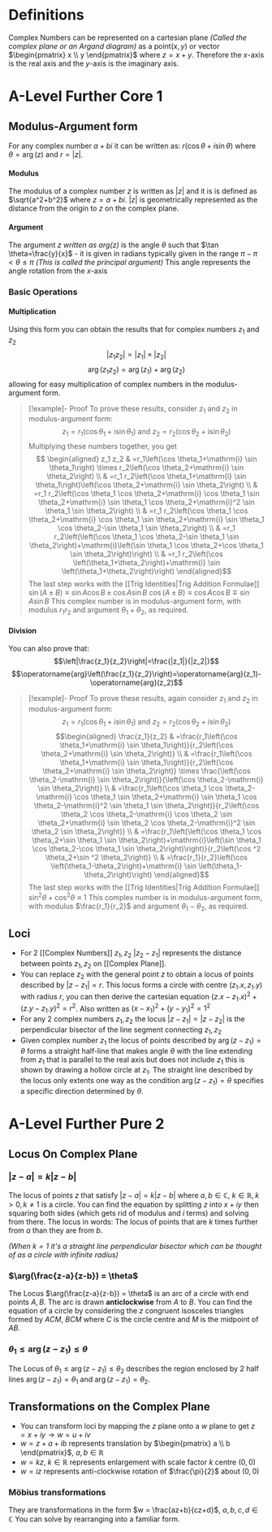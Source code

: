 # Definitions
Complex Numbers can be represented on a cartesian plane *(Called the complex plane or an Argand diagram)* as a point$(x, y)$ or vector $\begin{pmatrix} x \\ y \end{pmatrix}$ where $z=x+y$. Therefore the $x$-axis is the real axis and the $y$-axis is the imaginary axis.
# A-Level Further Core 1
## Modulus-Argument form
For any complex number $a+b i$ it can be written as: $r(\cos \theta+i \sin \theta)$ where $\theta=\operatorname{arg}(z)$ and $r=|z|$.
#### Modulus
The modulus of a complex number $z$ is written as $|z|$ and it is is defined as $\sqrt{a^2+b^2}$ where $z=a+b i$. $|z|$ is geometrically represented as the distance from the origin to $z$ on the complex plane.
#### Argument 
The argument $z$ *written as $arg(z)$* is the angle $\theta$ such that $\tan \theta=\frac{y}{x}$ - it is given in radians typically given in the range $\pi -\pi<\theta \leq \pi$ *(This is called the principal argument)* This angle  represents the angle rotation from the $x$-axis

### Basic Operations
#### Multiplication
Using this form you can obtain the results that for complex numbers $z_1$ and $z_2$
$$\left|z_1 z_2\right|=\left|z_1\right| \times\left|z_2\right|$$$$\arg (z_1 z_2)=\operatorname{arg}(z_1)+\operatorname{arg}(z_2)$$ allowing for easy multiplication of complex numbers in the modulus-argument form.

> [!example]- Proof
To prove these results, consider $z_1$ and $z_2$ in modulus-argument form: $$z_1=r_1\left(\cos \theta_1+\mathrm{i} \sin \theta_1\right) \text { and } z_2=r_2\left(\cos \theta_2+\mathrm{i} \sin \theta_2\right)$$
Multiplying these numbers together, you get$$
\begin{aligned}
z_1 z_2 & =r_1\left(\cos \theta_1+\mathrm{i} \sin \theta_1\right) \times r_2\left(\cos \theta_2+\mathrm{i} \sin \theta_2\right) \\
& =r_1 r_2\left(\cos \theta_1+\mathrm{i} \sin \theta_1\right)\left(\cos \theta_2+\mathrm{i} \sin \theta_2\right) \\
& =r_1 r_2\left(\cos \theta_1 \cos \theta_2+\mathrm{i} \cos \theta_1 \sin \theta_2+\mathrm{i} \sin \theta_1 \cos \theta_2+\mathrm{i}^2 \sin \theta_1 \sin \theta_2\right) \\
& =r_1 r_2\left(\cos \theta_1 \cos \theta_2+\mathrm{i} \cos \theta_1 \sin \theta_2+\mathrm{i} \sin \theta_1 \cos \theta_2-\sin \theta_1 \sin \theta_2\right) \\
& =r_1 r_2\left(\left(\cos \theta_1 \cos \theta_2-\sin \theta_1 \sin \theta_2\right)+\mathrm{i}\left(\sin \theta_1 \cos \theta_2+\cos \theta_1 \sin \theta_2\right)\right) \\
& =r_1 r_2\left(\cos \left(\theta_1+\theta_2\right)+\mathrm{i} \sin \left(\theta_1+\theta_2\right)\right)
\end{aligned}$$
The last step works with the [[Trig Identities|Trig Addition Formulae]]
$\sin (A \pm B) \equiv \sin A \cos B \pm \cos A \sin B$
$\cos (A \pm B) \equiv \cos A \cos B \mp \sin A \sin B$
This complex number is in modulus-argument form, with modulus $r_1 r_2$ and argument $\theta_1+\theta_2$, as required.

#### Division
You can also prove that: $$\left|\frac{z_1}{z_2}\right|=\frac{|z_1|}{|z_2|}$$$$\operatorname{arg}\left(\frac{z_1}{z_2}\right)=\operatorname{arg}(z_1)-\operatorname{arg}(z_2)$$

> [!example]- Proof
To prove these results, again consider $z_1$ and $z_2$ in modulus-argument form:
> $$z_1=r_1\left(\cos \theta_1+i \sin \theta_1\right) \text { and } z_2=r_2\left(\cos \theta_2+i \sin \theta_2\right)$$ 
> $$\begin{aligned}
\frac{z_1}{z_2} & =\frac{r_1\left(\cos \theta_1+\mathrm{i} \sin \theta_1\right)}{r_2\left(\cos \theta_2+\mathrm{i} \sin \theta_2\right)} \\
& =\frac{r_1\left(\cos \theta_1+\mathrm{i} \sin \theta_1\right)}{r_2\left(\cos \theta_2+\mathrm{i} \sin \theta_2\right)} \times \frac{\left(\cos \theta_2-\mathrm{i} \sin \theta_2\right)}{\left(\cos \theta_2-\mathrm{i} \sin \theta_2\right)} \\
& =\frac{r_1\left(\cos \theta_1 \cos \theta_2-\mathrm{i} \cos \theta_1 \sin \theta_2+\mathrm{i} \sin \theta_1 \cos \theta_2-\mathrm{i}^2 \sin \theta_1 \sin \theta_2\right)}{r_2\left(\cos \theta_2 \cos \theta_2-\mathrm{i} \cos \theta_2 \sin \theta_2+\mathrm{i} \sin \theta_2 \cos \theta_2-\mathrm{i}^2 \sin \theta_2 \sin \theta_2\right)} \\
& =\frac{r_1\left(\left(\cos \theta_1 \cos \theta_2+\sin \theta_1 \sin \theta_2\right)+\mathrm{i}\left(\sin \theta_1 \cos \theta_2-\cos \theta_1 \sin \theta_2\right)\right)}{r_2\left(\cos ^2 \theta_2+\sin ^2 \theta_2\right)} \\
& =\frac{r_1}{r_2}\left(\cos \left(\theta_1-\theta_2\right)+\mathrm{i} \sin \left(\theta_1-\theta_2\right)\right)
\end{aligned}$$
The last step works with the [[Trig Identities|Trig Addition Formulae]] $\sin ^2 \theta+\cos ^2 \theta \equiv 1$
This complex number is in modulus-argument form, with modulus $\frac{r_1}{r_2}$ and argument $\theta_1-\theta_2$, as required.


## Loci
- For 2 [[Complex Numbers]] $z_1, z_2$ $|z_2-z_1|$ represents the distance between points $z_1, z_2$ on [[Complex Plane]].
- You can replace $z_2$ with the general point $z$ to obtain a locus of points described by $\left|z-z_1\right|=r$. This locus forms a circle with centre $\left(z_1.x, z_1.y\right)$ with radius $r$, you can then derive the cartesian equation $\left(z.x - z_1.x\right)^2+\left(z.y - z_1.y\right)^2=r^2$. Also written as $\left(x-x_1\right)^2+\left(y-y_1\right)^2=1^2$
- For any 2 complex numbers $z_1, z_2$ the locus $\left|z-z_1\right|=\left|z-z_2\right|$ is the perpendicular bisector of the line segment connecting $z_1, z_2$
- Given complex number $z_1$ the locus of points described by $\arg \left(z-z_1\right)=\theta$  forms a straight half-line that makes angle $\theta$ with the line extending from $z_1$ that is parallel to the real axis but does not include $z_1$ this is shown by drawing a hollow circle at $z_1$. The straight line described by the locus only extents one way as the condition $\arg \left(z-z_1\right)=\theta$ specifies a specific direction determined by $\theta$. 
# A-Level Further Pure 2
## Locus On Complex Plane

### $|z-a| = k|z-b|$ 
The locus of points $z$ that satisfy $|z-a| = k|z-b|$ where $a,b \in \mathbb{C}$, $k\in \mathbb{R}, k>0, k\neq 1$ is a circle. You can find the equation by splitting $z$ into $x+iy$ then squaring both sides (which gets rid of modulus and $i$ terms) and solving from there.
The locus in words: The locus of points that are $k$ times further from $a$ than they are from $b$.

*(When $k=1$ it's a straight line perpendicular bisector which can be thought of as a circle with infinite radius)*

### $\arg(\frac{z-a}{z-b}) = \theta$
The Locus $\arg(\frac{z-a}{z-b}) = \theta$ is an arc of a circle with end points $A,B$. The arc is drawn **anticlockwise** from $A$ to $B$. You can find the equation of a circle by considering the $z$ congruent isosceles triangles formed by $ACM$, $BCM$ where $C$ is the circle centre and $M$ is the midpoint of $AB$.

###  $\theta_1 \leq \arg(z-z_1) \leq \theta$
The Locus of $\theta_1 \leq \arg(z-z_1) \leq \theta_2$ describes the region enclosed by 2 half lines $\arg(z-z_1) = \theta_1$ and $\arg(z-z_1) = \theta_2$.

## Transformations on the Complex Plane

- You can transform loci by mapping the $z$ plane onto a $w$ plane to get $z = x+iy \rightarrow w = u+iv$
- $w = z+a+ib$ represents translation by $\begin{pmatrix} a \\ b \end{pmatrix}$, $a,b \in \mathbb{R}$
- $w = kz$, $k\in \mathbb{R}$ represents enlargement with scale factor $k$ centre $(0,0)$
- $w = iz$ represents anti-clockwise rotation of $\frac{\pi}{2}$ about $(0,0)$
### Möbius transformations

They are transformations in the form $w = \frac{az+b}{cz+d}$, $a,b,c,d \in \mathbb{C}$
You can solve by rearranging into a familiar form.
